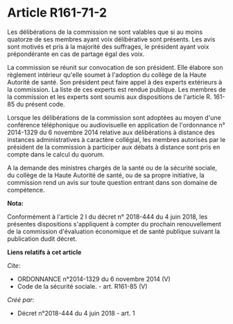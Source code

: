 # Article R161-71-2

Les délibérations de la commission ne sont valables que si au moins quatorze de ses membres ayant voix délibérative sont
présents. Les avis sont motivés et pris à la majorité des suffrages, le président ayant voix prépondérante en cas de partage
égal des voix. 

La commission se réunit sur convocation de son président. Elle élabore son règlement intérieur qu'elle soumet à l'adoption du
collège de la Haute Autorité de santé. Son président peut faire appel à des experts extérieurs à la commission. La liste de
ces experts est rendue publique. Les membres de la commission et les experts sont soumis aux dispositions de l'article R.
161-85 du présent code. 

Lorsque les délibérations de la commission sont adoptées au moyen d'une conférence téléphonique ou audiovisuelle en
application de l'ordonnance n° 2014-1329 du 6 novembre 2014 relative aux délibérations à distance des instances
administratives à caractère collégial, les membres autorisés par le président de la commission à participer aux débats à
distance sont pris en compte dans le calcul du quorum. 

A la demande des ministres chargés de la santé ou de la sécurité sociale, du collège de la Haute Autorité de santé, ou de sa
propre initiative, la commission rend un avis sur toute question entrant dans son domaine de compétence.

**Nota:**

Conformément à l'article 2 I du décret n° 2018-444 du 4 juin 2018, les présentes dispositions s'appliquent à compter du
prochain renouvellement de la commission d'évaluation économique et de santé publique suivant la publication dudit décret.

**Liens relatifs à cet article**

_Cite_:

  - ORDONNANCE n°2014-1329 du 6 novembre 2014 (V)
  - Code de la sécurité sociale. - art. R161-85 (V)

_Créé par_:

  - Décret n°2018-444 du 4 juin 2018 - art. 1
